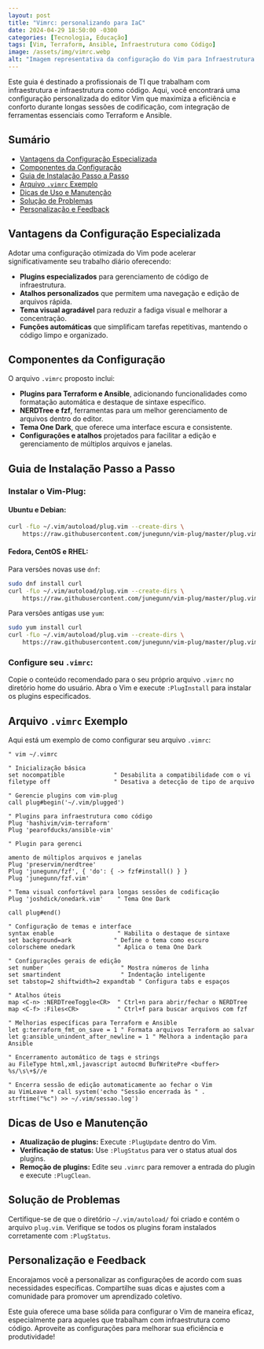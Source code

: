 ```yaml
---
layout: post
title: "Vimrc: personalizando para IaC"
date: 2024-04-29 18:50:00 -0300
categories: [Tecnologia, Educação]
tags: [Vim, Terraform, Ansible, Infraestrutura como Código]
image: /assets/img/vimrc.webp
alt: "Imagem representativa da configuração do Vim para Infraestrutura como Código"
---
```


Este guia é destinado a profissionais de TI que trabalham com infraestrutura e infraestrutura como código. Aqui, você encontrará uma configuração personalizada do editor Vim que maximiza a eficiência e conforto durante longas sessões de codificação, com integração de ferramentas essenciais como Terraform e Ansible.

## Sumário

- [Vantagens da Configuração Especializada](#vantagens-da-configuração-especializada)
- [Componentes da Configuração](#componentes-da-configuração)
- [Guia de Instalação Passo a Passo](#guia-de-instalação-passo-a-passo)
- [Arquivo `.vimrc` Exemplo](#arquivo-vimrc-exemplo)
- [Dicas de Uso e Manutenção](#dicas-de-uso-e-manutenção)
- [Solução de Problemas](#solução-de-problemas)
- [Personalização e Feedback](#personalização-e-feedback)

## Vantagens da Configuração Especializada

Adotar uma configuração otimizada do Vim pode acelerar significativamente seu trabalho diário oferecendo:

- **Plugins especializados** para gerenciamento de código de infraestrutura.
- **Atalhos personalizados** que permitem uma navegação e edição de arquivos rápida.
- **Tema visual agradável** para reduzir a fadiga visual e melhorar a concentração.
- **Funções automáticas** que simplificam tarefas repetitivas, mantendo o código limpo e organizado.

## Componentes da Configuração

O arquivo `.vimrc` proposto inclui:

- **Plugins para Terraform e Ansible**, adicionando funcionalidades como formatação automática e destaque de sintaxe específico.
- **NERDTree e fzf**, ferramentas para um melhor gerenciamento de arquivos dentro do editor.
- **Tema One Dark**, que oferece uma interface escura e consistente.
- **Configurações e atalhos** projetados para facilitar a edição e gerenciamento de múltiplos arquivos e janelas.

## Guia de Instalação Passo a Passo

### Instalar o Vim-Plug:

#### Ubuntu e Debian:
```bash
curl -fLo ~/.vim/autoload/plug.vim --create-dirs \
    https://raw.githubusercontent.com/junegunn/vim-plug/master/plug.vim
```

#### Fedora, CentOS e RHEL:
Para versões novas use `dnf`:
```bash
sudo dnf install curl  
curl -fLo ~/.vim/autoload/plug.vim --create-dirs \
    https://raw.githubusercontent.com/junegunn/vim-plug/master/plug.vim
```
Para versões antigas use `yum`:
```bash
sudo yum install curl  
curl -fLo ~/.vim/autoload/plug.vim --create-dirs \
    https://raw.githubusercontent.com/junegunn/vim-plug/master/plug.vim
```

### Configure seu `.vimrc`:
Copie o conteúdo recomendado para o seu próprio arquivo `.vimrc` no diretório home do usuário.
Abra o Vim e execute `:PlugInstall` para instalar os plugins especificados.

## Arquivo `.vimrc` Exemplo

Aqui está um exemplo de como configurar seu arquivo `.vimrc`:

```vim
" vim ~/.vimrc

" Inicialização básica
set nocompatible              " Desabilita a compatibilidade com o vi
filetype off                  " Desativa a detecção de tipo de arquivo

" Gerencie plugins com vim-plug
call plug#begin('~/.vim/plugged')

" Plugins para infraestrutura como código
Plug 'hashivim/vim-terraform'
Plug 'pearofducks/ansible-vim'

" Plugin para gerenci

amento de múltiplos arquivos e janelas
Plug 'preservim/nerdtree'
Plug 'junegunn/fzf', { 'do': { -> fzf#install() } }
Plug 'junegunn/fzf.vim'

" Tema visual confortável para longas sessões de codificação
Plug 'joshdick/onedark.vim'    " Tema One Dark

call plug#end()

" Configuração de temas e interface
syntax enable                  " Habilita o destaque de sintaxe
set background=ark            " Define o tema como escuro
colorscheme onedark            " Aplica o tema One Dark

" Configurações gerais de edição
set number                      " Mostra números de linha
set smartindent                 " Indentação inteligente
set tabstop=2 shiftwidth=2 expandtab " Configura tabs e espaços

" Atalhos úteis
map <C-n> :NERDTreeToggle<CR>  " Ctrl+n para abrir/fechar o NERDTree
map <C-f> :Files<CR>           " Ctrl+f para buscar arquivos com fzf

" Melhorias específicas para Terraform e Ansible
let g:terraform_fmt_on_save = 1 " Formata arquivos Terraform ao salvar
let g:ansible_unindent_after_newline = 1 " Melhora a indentação para Ansible

" Encerramento automático de tags e strings
au FileType html,xml,javascript autocmd BufWritePre <buffer> %s/\s\+$//e

" Encerra sessão de edição automaticamente ao fechar o Vim
au VimLeave * call system('echo "Sessão encerrada às " . strftime("%c") >> ~/.vim/sessao.log')
```

## Dicas de Uso e Manutenção

- **Atualização de plugins:** Execute `:PlugUpdate` dentro do Vim.
- **Verificação de status:** Use `:PlugStatus` para ver o status atual dos plugins.
- **Remoção de plugins:** Edite seu `.vimrc` para remover a entrada do plugin e execute `:PlugClean`.

## Solução de Problemas

Certifique-se de que o diretório `~/.vim/autoload/` foi criado e contém o arquivo `plug.vim`.
Verifique se todos os plugins foram instalados corretamente com `:PlugStatus`.

## Personalização e Feedback

Encorajamos você a personalizar as configurações de acordo com suas necessidades específicas. Compartilhe suas dicas e ajustes com a comunidade para promover um aprendizado coletivo.

Este guia oferece uma base sólida para configurar o Vim de maneira eficaz, especialmente para aqueles que trabalham com infraestrutura como código. Aproveite as configurações para melhorar sua eficiência e produtividade!